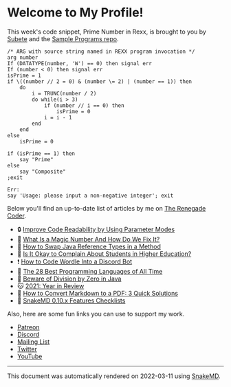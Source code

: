 # Welcome to My Profile!

This week's code snippet, Prime Number in Rexx, is brought to you by [Subete](https://subete.therenegadecoder.com/en/latest/) and the [Sample Programs repo](https://sample-programs.therenegadecoder.com/).

```Rexx
/* ARG with source string named in REXX program invocation */
arg number
If (DATATYPE(number, 'W') == 0) then signal err
If (number < 0) then signal err
isPrime = 1
if \((number // 2 = 0) & (number \= 2) | (number == 1)) then
	do
		i = TRUNC(number / 2)
		do while(i > 3)
			if (number // i == 0) then
				isPrime = 0
			i = i - 1
		end
	end
else
	isPrime = 0

if (isPrime == 1) then
	say "Prime"
else
	say "Composite"
;exit

Err:
say 'Usage: please input a non-negative integer'; exit
```

Below you'll find an up-to-date list of articles by me on [The Renegade Coder](https://therenegadecoder.com).

- :lock: [Improve Code Readability by Using Parameter Modes](https://therenegadecoder.com/code/improve-code-readability-by-using-parameter-modes/)
- :tea: [What Is a Magic Number And How Do We Fix It?](https://therenegadecoder.com/code/what-is-a-magic-number-and-how-do-we-fix-it/)
- :dango: [How to Swap Java Reference Types in a Method](https://therenegadecoder.com/code/how-to-swap-java-reference-types-in-a-method/)
- :dango: [Is It Okay to Complain About Students in Higher Education?](https://therenegadecoder.com/teach/is-it-okay-to-complain-about-students-in-higher-education/)
- :exclamation: [How to Code Wordle Into a Discord Bot](https://therenegadecoder.com/code/how-to-code-wordle-into-a-discord-bot/)
- :fu: [The 28 Best Programming Languages of All Time](https://therenegadecoder.com/code/the-28-best-programming-languages-of-all-time/)
- :seedling: [Beware of Division by Zero in Java](https://therenegadecoder.com/code/beware-of-division-by-zero-in-java/)
- :cat: [2021: Year in Review](https://therenegadecoder.com/meta/2021-year-in-review/)
- :fu: [How to Convert Markdown to a PDF: 3 Quick Solutions](https://therenegadecoder.com/blog/how-to-convert-markdown-to-a-pdf-3-quick-solutions/)
- :door: [SnakeMD 0.10.x Features Checklists](https://therenegadecoder.com/meta/snakemd-0-10-x-features-checklists/)

Also, here are some fun links you can use to support my work.

- [Patreon](https://www.patreon.com/TheRenegadeCoder)
- [Discord](https://discord.gg/Jhmtj7Z)
- [Mailing List](https://newsletter.therenegadecoder.com/)
- [Twitter](https://twitter.com/RenegadeCoder94)
- [YouTube](https://www.youtube.com/channel/UCpyoVwOqYRlSAEUPEn7P9hw)

---

This document was automatically rendered on 2022-03-11 using [SnakeMD](https://snakemd.therenegadecoder.com).